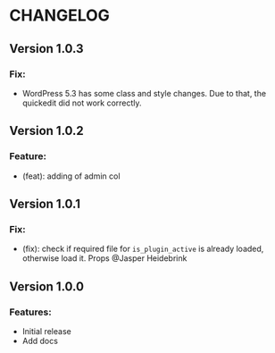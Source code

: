 # CHANGELOG

## Version 1.0.3
### Fix:
-   WordPress 5.3 has some class and style changes. Due to that, the quickedit did not work correctly.

## Version 1.0.2
### Feature:
-   (feat): adding of admin col

## Version 1.0.1
### Fix:
- (fix): check if required file for ```is_plugin_active``` is already loaded, otherwise load it. Props @Jasper Heidebrink

## Version 1.0.0
### Features:
- Initial release
- Add docs
